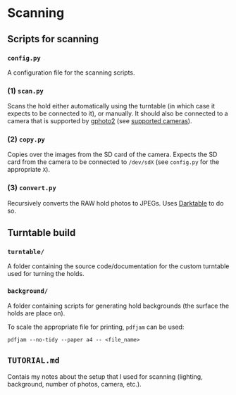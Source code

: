 # Scanning

## Scripts for scanning

### `config.py`
A configuration file for the scanning scripts.

### (1) `scan.py`
Scans the hold either automatically using the turntable (in which case it expects to be connected to it), or manually. It should also be connected to a camera that is supported by [gphoto2](http://gphoto.org/) (see [supported cameras](http://gphoto.org/proj/libgphoto2/support.php)).

### (2) `copy.py`
Copies over the images from the SD card of the camera. Expects the SD card from the camera to be connected to `/dev/sdX` (see `config.py` for the appropriate `X`).

### (3) `convert.py`
Recursively converts the RAW hold photos to JPEGs. Uses [Darktable](https://www.darktable.org/) to do so.

## Turntable build

### `turntable/`
A folder containing the source code/documentation for the custom turntable used for turning the holds.

### `background/`
A folder containing scripts for generating hold backgrounds (the surface the holds are place on).

To scale the appropriate file for printing, `pdfjam` can be used:

```
pdfjam --no-tidy --paper a4 -- <file_name>
```

## `TUTORIAL.md`
Contais my notes about the setup that I used for scanning (lighting, background, number of photos, camera, etc.).
